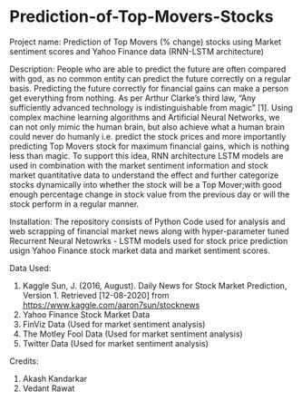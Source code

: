 # Prediction-of-Top-Movers-Stocks

Project name: Prediction of Top Movers (% change) stocks using Market sentiment scores and Yahoo Finance data (RNN-LSTM architecture)

Description: 
People who are able to predict the future are often compared with god, as no
common entity can predict the future correctly on a regular basis. Predicting the future
correctly for financial gains can make a person get everything from nothing. As per
Arthur Clarke’s third law, “Any sufficiently advanced technology is indistinguishable
from magic” [1]. Using complex machine learning algorithms and Artificial Neural
Networks, we can not only mimic the human brain, but also achieve what a human
brain could never do humanly i.e. predict the stock prices and more importantly
predicting Top Movers stock for maximum financial gains, which is nothing less than
magic. To support this idea, RNN architecture LSTM models are used in combination
with the market sentiment information and stock market quantitative data to
understand the effect and further categorize stocks dynamically into whether the stock
will be a Top Mover;with good enough percentage change in stock value from the
previous day or will the stock perform in a regular manner.

Installation: 
The repository consists of Python Code used for analysis and web scrapping of financial market news along with hyper-parameter tuned Recurrent Neural Netowrks - LSTM models used for stock price prediction usign Yahoo Finance stock market data and market sentiment scores.

Data Used:
1) Kaggle Sun, J. (2016, August). Daily News for Stock Market Prediction, Version 1. Retrieved [12-08-2020] from https://www.kaggle.com/aaron7sun/stocknews
2) Yahoo Finance Stock Market Data
3) FinViz Data (Used for market sentiment analysis)
4) The Motley Fool Data (Used for market sentiment analysis)
5) Twitter Data (Used for market sentiment analysis)

Credits: 
1) Akash Kandarkar
2) Vedant Rawat
